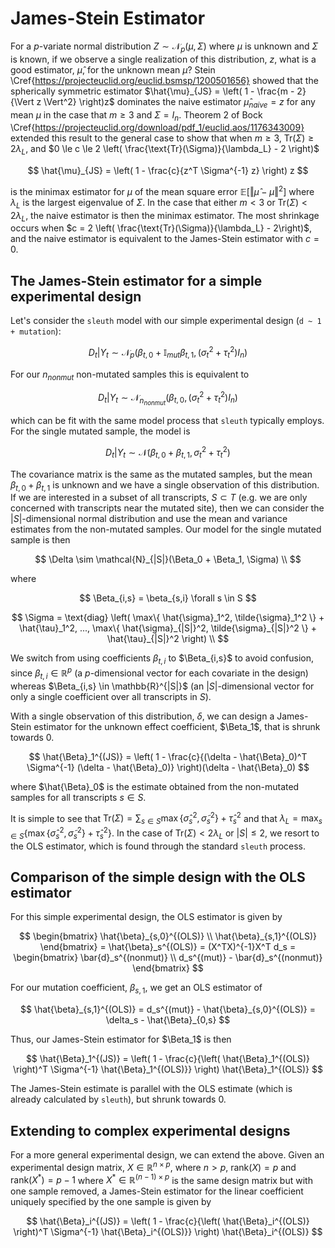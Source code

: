 # James-Stein Estimator

For a $p$-variate normal distribution $Z \sim \mathcal{N}_p(\mu, \Sigma)$ where $\mu$ is unknown and $\Sigma$ is known, if we observe a single realization of this distribution, $z$, what is a good estimator, $\hat{\mu}$, for the unknown mean $\mu$?
Stein \Cref{https://projecteuclid.org/euclid.bsmsp/1200501656} showed that the spherically symmetric estimator $\hat{\mu}_{JS} = \left( 1 - \frac{m - 2}{\Vert z \Vert^2} \right)z$ dominates the naive estimator $\hat{\mu}_{naive} = z$ for any mean $\mu$ in the case that $m \ge 3$ and $\Sigma = I_n$.
Theorem 2 of Bock \Cref{https://projecteuclid.org/download/pdf_1/euclid.aos/1176343009} extended this result to the general case to show that when $m \ge 3$, $\text{Tr}(\Sigma) \ge 2 \lambda_L$, and $0 \le c \le 2 \left( \frac{\text{Tr}(\Sigma)}{\lambda_L} - 2 \right)$

$$
\hat{\mu}_{JS} = \left( 1 - \frac{c}{z^T \Sigma^{-1} z} \right) z
$$

is the minimax estimator for $\mu$ of the mean square error $\mathbb{E} \left[ \Vert \hat{\mu} - \mu \Vert ^2\right]$ where $\lambda_L$ is the largest eigenvalue of $\Sigma$.
In the case that either $m < 3$ or $\text{Tr}(\Sigma) < 2 \lambda_L$, the naive estimator is then the minimax estimator.
The most shrinkage occurs when $c = 2 \left( \frac{\text{Tr}(\Sigma)}{\lambda_L} - 2\right)$, and the naive estimator is equivalent to the James-Stein estimator with $c = 0$.

## The James-Stein estimator for a simple experimental design

Let's consider the `sleuth` model with our simple experimental design (`d ~ 1 + mutation`):

$$
D_t | Y_t \sim \mathcal{N}_p \left( \beta_{t,0} + \mathbb{I}_{mut}\beta_{t,1}, (\sigma_t^2 + \tau_t^2)I_n \right)
$$

For our $n_{nonmut}$ non-mutated samples this is equivalent to

$$
D_t | Y_t \sim \mathcal{N}_{n_{nonmut}} \left( \beta_{t,0}, (\sigma_t^2 + \tau_t^2)I_n \right)
$$

which can be fit with the same model process that `sleuth` typically employs.
For the single mutated sample, the model is

$$
D_t | Y_t \sim \mathcal{N} \left( \beta_{t, 0} + \beta_{t, 1}, \sigma_t^2 + \tau_t^2 \right)
$$

The covariance matrix is the same as the mutated samples, but the mean $\beta_{t, 0} + \beta_{t, 1}$ is unknown and we have a single observation of this distribution.
If we are interested in a subset of all transcripts, $S \subset T$ (e.g. we are only concerned with transcripts near the mutated site), then we can consider the $|S|$-dimensional normal distribution and use the mean and variance estimates from the non-mutated samples.
Our model for the single mutated sample is then

$$
\Delta \sim \mathcal{N}_{|S|}(\Beta_0 + \Beta_1, \Sigma) \\
$$

where

$$
\Beta_{i,s} = \beta_{s,i} \forall s \in S
$$

$$
\Sigma = \text{diag} \left( \max\{ \hat{\sigma}_1^2, \tilde{\sigma}_1^2 \} + \hat{\tau}_1^2, ..., \max\{ \hat{\sigma}_{|S|}^2, \tilde{\sigma}_{|S|}^2 \} + \hat{\tau}_{|S|}^2 \right) \\
$$

We switch from using coefficients $\beta_{t,i}$ to $\Beta_{i,s}$ to avoid confusion, since $\beta_{t,i} \in \mathbb{R}^p$ (a $p$-dimensional vector for each covariate in the design) whereas $\Beta_{i,s} \in \mathbb{R}^{|S|}$ (an $|S|$-dimensional vector for only a single coefficient over all transcripts in $S$).

With a single observation of this distribution, $\delta$, we can design a James-Stein estimator for the unknown effect coefficient, $\Beta_1$, that is shrunk towards 0.

$$
\hat{\Beta}_1^{(JS)} = \left( 1 - \frac{c}{(\delta - \hat{\Beta}_0)^T \Sigma^{-1} (\delta - \hat{\Beta}_0)} \right)(\delta - \hat{\Beta}_0)
$$

where $\hat{\Beta}_0$ is the estimate obtained from the non-mutated samples for all transcripts $s \in S$.

It is simple to see that $\text{Tr}(\Sigma) = \sum_{s \in S} \max\{ \hat{\sigma}_s^2, \tilde{\sigma}_s^2 \} + \hat{\tau}_s^2$ and that $\lambda_L = \max_{s \in S} \left\{ \max\{ \hat{\sigma}_s^2, \tilde{\sigma}_s^2 \} + \hat{\tau}_s^2 \right\}$.
In the case of $\text{Tr}(\Sigma) < 2 \lambda_L$ or $|S| \le 2$, we resort to the OLS estimator, which is found through the standard `sleuth` process.

## Comparison of the simple design with the OLS estimator

For this simple experimental design, the OLS estimator is given by

$$
\begin{bmatrix}
\hat{\beta}_{s,0}^{(OLS)} \\
\hat{\beta}_{s,1}^{(OLS)}
\end{bmatrix}
 = \hat{\beta}_s^{(OLS)}
 = (X^TX)^{-1}X^T d_s
 = \begin{bmatrix}
\bar{d}_s^{(nonmut)} \\
d_s^{(mut)} - \bar{d}_s^{(nonmut)}
\end{bmatrix}
$$

For our mutation coefficient, $\beta_{s,1}$, we get an OLS estimator of

$$
\hat{\beta}_{s,1}^{(OLS)} = d_s^{(mut)} - \hat{\beta}_{s,0}^{(OLS)} = \delta_s - \hat{\Beta}_{0,s}
$$

Thus, our James-Stein estimator for $\Beta_1$ is then

$$
\hat{\Beta}_1^{(JS)} = \left( 1 - \frac{c}{\left( \hat{\Beta}_1^{(OLS)} \right)^T \Sigma^{-1} \hat{\Beta}_1^{(OLS)}} \right) \hat{\Beta}_1^{(OLS)}
$$

The James-Stein estimate is parallel with the OLS estimate (which is already calculated by `sleuth`), but shrunk towards 0.

## Extending to complex experimental designs

For a more general experimental design, we can extend the above.
Given an experimental design matrix, $X \in \mathbb{R}^{n \times p}$, where $n > p$, $\text{rank}(X) = p$ and $\text{rank}(X^*) = p - 1$ where $X^* \in \mathbb{R}^{(n - 1) \times p}$ is the same design matrix but with one sample removed, a James-Stein estimator for the linear coefficient uniquely specified by the one sample is given by

$$
\hat{\Beta}_i^{(JS)} = \left( 1 - \frac{c}{\left( \hat{\Beta}_i^{(OLS)} \right)^T \Sigma^{-1} \hat{\Beta}_i^{(OLS)}} \right) \hat{\Beta}_i^{(OLS)}
$$
